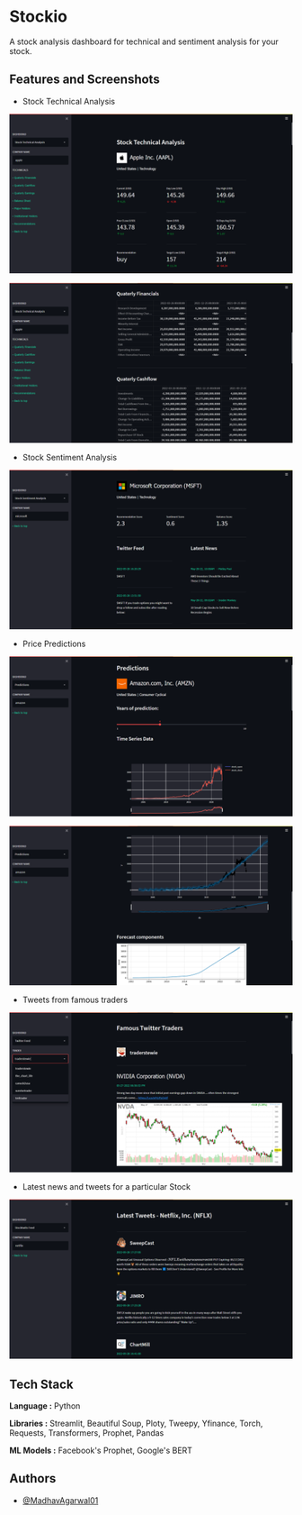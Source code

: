 
# Stockio

A stock analysis dashboard for technical and sentiment analysis for your stock.


## Features and Screenshots

- Stock Technical Analysis

![App Screenshot](https://github.com/MadhavAgarwal01/Stockio/blob/main/Screenshots/Homepage.png)

![App Screenshot](https://github.com/MadhavAgarwal01/Stockio/blob/main/Screenshots/Technicals.png)

- Stock Sentiment Analysis

![App Screenshot](https://github.com/MadhavAgarwal01/Stockio/blob/main/Screenshots/Sentiment.png)

- Price Predictions

![App Screenshot](https://github.com/MadhavAgarwal01/Stockio/blob/main/Screenshots/Predictions1.png)

![App Screenshot](https://github.com/MadhavAgarwal01/Stockio/blob/main/Screenshots/Prediction2.png)

- Tweets from famous traders

![App Screenshot](https://github.com/MadhavAgarwal01/Stockio/blob/main/Screenshots/FTT.png)

- Latest news and tweets for a particular Stock

![App Screenshot](https://github.com/MadhavAgarwal01/Stockio/blob/main/Screenshots/LIve_tweets.png)

<!-- 
## Installation and Run

Run the below command to install all the required dependencies.

```bash
  pip install -r requirements.txt
```

PS - Python 3.9.12 or above required. Creating a separate environment recommended.
    
## Run Locally

Start the app using the following command.

```bash
  streamlit run main_dashboard.py
``` -->


## Tech Stack

**Language :**  Python

**Libraries :** Streamlit, Beautiful Soup, Ploty, Tweepy, Yfinance, Torch, Requests, Transformers, Prophet, Pandas

**ML Models :** Facebook's Prophet, Google's BERT


## Authors

- [@MadhavAgarwal01](https://github.com/MadhavAgarwal01)

